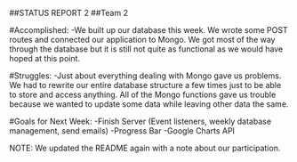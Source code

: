 ##STATUS REPORT 2
##Team 2

#Accomplished:
-We built up our database this week. We wrote some POST routes and connected
our application to Mongo. We got most of the way through the database but it
is still not quite as functional as we would have hoped at this point.

#Struggles:
-Just about everything dealing with Mongo gave us problems. We had to rewrite
our entire database structure a few times just to be able to store and access
anything. All of the Mongo functions gave us trouble because we wanted to
update some data while leaving other data the same.

#Goals for Next Week:
-Finish Server (Event listeners, weekly database management, send emails)
-Progress Bar
-Google Charts API

NOTE: We updated the README again with a note about our participation.
